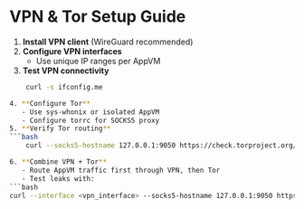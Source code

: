 # VPN & Tor Setup Guide

1. **Install VPN client** (WireGuard recommended)
2. **Configure VPN interfaces**
   - Use unique IP ranges per AppVM
3. **Test VPN connectivity**
```bash
    curl -s ifconfig.me

4. **Configure Tor**
   - Use sys-whonix or isolated AppVM
   - Configure torrc for SOCKS5 proxy
5. **Verify Tor routing**
```bash
    curl --socks5-hostname 127.0.0.1:9050 https://check.torproject.org/

6. **Combine VPN + Tor**
   - Route AppVM traffic first through VPN, then Tor
   - Test leaks with:
```bash
curl --interface <vpn_interface> --socks5-hostname 127.0.0.1:9050 https://check.torproject.org/